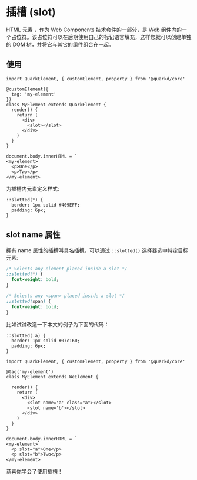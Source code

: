 # 插槽 (slot)

HTML <slot> 元素 ，作为 Web Components 技术套件的一部分，是 Web 组件内的一个占位符。该占位符可以在后期使用自己的标记语言填充，这样您就可以创建单独的 DOM 树，并将它与其它的组件组合在一起。

## 使用 

```tsx
import QuarkElement, { customElement, property } from '@quarkd/core'

@customElement({
  tag: 'my-element'
})
class MyElement extends QuarkElement {
  render() {
    return (
      <div>
        <slot></slot>
      </div>
    )
  }
}

document.body.innerHTML = `
<my-element>
  <p>One</p>
  <p>Two</p>
</my-element>
```

为插槽内元素定义样式:

```tsx
::slotted(*) {
  border: 1px solid #409EFF;
  padding: 6px;
}

```


## slot name 属性

拥有 name 属性的插槽叫具名插槽。可以通过 `::slotted()` 选择器选中特定目标元素:

```css
/* Selects any element placed inside a slot */
::slotted(*) {
  font-weight: bold;
}

/* Selects any <span> placed inside a slot */
::slotted(span) {
  font-weight: bold;
}
```

比如试试改造一下本文的例子为下面的代码：

```tsx
::slotted(.a) {
  border: 1px solid #07c160;
  padding: 6px;
}
```

```tsx
import QuarkElement, { customElement, property } from '@quarkd/core'

@tag('my-element')
class MyElement extends WeElement {

  render() {
    return (
      <div>
        <slot name='a' class="a"></slot>
        <slot name='b'></slot>
      </div>
    )
  }
}

document.body.innerHTML = `
<my-element>
  <p slot="a">One</p>
  <p slot="b">Two</p>
</my-element>
```

恭喜你学会了使用插槽！